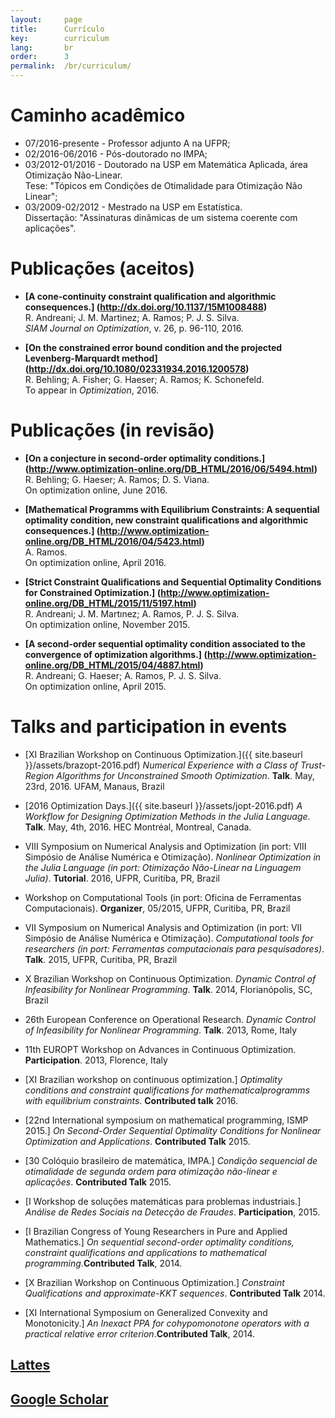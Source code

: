 ```yaml
---
layout:     page
title:      Currículo
key:        curriculum
lang:       br
order:      3
permalink:  /br/curriculum/
---
```


# Caminho acadêmico

  - 07/2016-presente - Professor adjunto A na UFPR;
  - 02/2016-06/2016 - Pós-doutorado no IMPA;
  - 03/2012-01/2016 - Doutorado na USP em Matemática Aplicada,
    área Otimização Não-Linear. <br />
    Tese:
    "Tópicos em Condições de Otimalidade para Otimização Não Linear";
  - 03/2009-02/2012 - Mestrado na USP em Estatística. <br />
    Dissertação: "Assinaturas dinâmicas de um sistema coerente com aplicações".

# Publicações (aceitos)

  - **[A cone-continuity constraint qualification and algorithmic consequences.]
    (http://dx.doi.org/10.1137/15M1008488)** <br />
    R. Andreani; J. M. Martinez; A. Ramos; P. J. S. Silva. <br />
    _SIAM Journal on Optimization_, v. 26, p. 96-110, 2016. 

  - **[On the constrained error bound condition and the projected Levenberg-Marquardt method]
    (http://dx.doi.org/10.1080/02331934.2016.1200578)** <br />
    R. Behling; A. Fisher; G. Haeser; A. Ramos; K. Schonefeld. <br />
    To appear in _Optimization_, 2016.

# Publicações (in revisão)  

  - **[On a conjecture in second-order optimality conditions.]
      (http://www.optimization-online.org/DB_HTML/2016/06/5494.html)** <br />
    R. Behling; G. Haeser; A. Ramos; D. S. Viana. <br />
    On optimization online, June 2016.
 
  - **[Mathematical Programms with Equilibrium Constraints: 
  A sequential optimality condition, new constraint qualifications and algorithmic consequences.]
  (http://www.optimization-online.org/DB_HTML/2016/04/5423.html)** <br />
   A. Ramos. <br /> On optimization online, April 2016.

  - **[Strict Constraint Qualifications and Sequential Optimality Conditions for Constrained Optimization.]
    (http://www.optimization-online.org/DB_HTML/2015/11/5197.html)** <br />
    R. Andreani; J. M. Martınez; A. Ramos, P. J. S. Silva. <br /> 
    On optimization online, November 2015.

  - **[A second-order sequential optimality condition associated to the convergence of optimization algorithms.]
  (http://www.optimization-online.org/DB_HTML/2015/04/4887.html)** <br />
    R. Andreani; G. Haeser; A. Ramos, P. J. S. Silva. <br /> On optimization online, April 2015.

# Talks and participation in events

  - [XI Brazilian Workshop on Continuous Optimization.]({{ site.baseurl
    }}/assets/brazopt-2016.pdf)
    _Numerical Experience with a Class of Trust-Region Algorithms for
    Unconstrained Smooth Optimization_.
    **Talk**. May, 23rd, 2016. UFAM, Manaus, Brazil
  - [2016 Optimization Days.]({{ site.baseurl }}/assets/jopt-2016.pdf)
    _A Workflow for Designing Optimization Methods in the Julia Language_.
    **Talk**. May, 4th, 2016. HEC Montréal, Montreal, Canada.
  - VIII Symposium on Numerical Analysis and Optimization (in port: VIII Simpósio
    de Análise Numérica e Otimização).
    _Nonlinear Optimization in the Julia Language (in port: Otimização
    Não-Linear na Linguagem Julia)_.
    **Tutorial**. 2016, UFPR, Curitiba, PR, Brazil
  - Workshop on Computational Tools (in port: Oficina de Ferramentas
    Computacionais). **Organizer**, 05/2015, UFPR, Curitiba, PR, Brazil
  - VII Symposium on Numerical Analysis and Optimization (in port: VII Simpósio
    de Análise Numérica e Otimização).
    _Computational tools for researchers (in port: Ferramentas computacionais
    para pesquisadores)_.
    **Talk**. 2015, UFPR, Curitiba, PR, Brazil
  - X Brazilian Workshop on Continuous Optimization.
    _Dynamic Control of Infeasibility for Nonlinear Programming_.
    **Talk**. 2014, Florianópolis, SC, Brazil
  - 26th European Conference on Operational Research.
    _Dynamic Control of Infeasibility for Nonlinear Programming_.
    **Talk**. 2013, Rome, Italy
  - 11th EUROPT Workshop on Advances in Continuous Optimization.
    **Participation**. 2013, Florence, Italy

  - [XI Brazilian workshop on continuous optimization.] 
   _Optimality conditions and constraint qualifications for mathematicalprogramms with equilibrium constraints_. 
   **Contributed talk** 2016.
  - [22nd International symposium on mathematical programming, ISMP 2015.] 
   _On Second-Order Sequential Optimality Conditions for Nonlinear Optimization and Applications_. **Contributed Talk** 2015.
  - [30 Colóquio brasileiro de matemática, IMPA.] 
   _Condição sequencial de otimalidade de segunda ordem para otimização não-linear  e aplicações_. **Contributed Talk** 2015.
  - [I Workshop de soluções matemáticas para problemas industriais.] 
   _Análise de Redes Sociais na Detecção de Fraudes_. **Participation**, 2015.
  - [I Brazilian Congress of Young Researchers in Pure and Applied Mathematics.] 
   _On sequential second-order optimality conditions, 
   constraint qualifications and applications to mathematical programming_.**Contributed Talk**, 2014.
  - [X Brazilian Workshop on Continuous Optimization.] 
   _Constraint Qualifications and approximate-KKT sequences_. **Contributed Talk** 2014.
  - [XI International Symposium on Generalized Convexity and Monotonicity.] 
   _An Inexact PPA for cohypomonotone operators with a practical relative error criterion_.**Contributed Talk**, 2014.

## [Lattes](http://lattes.cnpq.br/3320145045271106)
## [Google Scholar](http://scholar.google.com.br/citations?hl=pt-BR&user=CwUd6FgAAAAJ)
